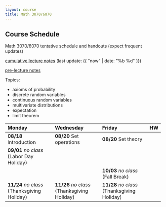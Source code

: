 ```yaml
---
layout: course
title: Math 3070/6070
---
```


## Course Schedule

Math 3070/6070 tentative schedule and handouts (expect frequent updates)

[cumulative lecture notes](../notes/combined.pdf) (last update: {{ "now" | date: "%b %d" }})

[pre-lecture notes](../notes/current.pdf)


<!---->

Topics:

- axioms of probability
- discrete random variables
- continuous random variables
- multivariate distributions
- expectation
- limit theorem


| Monday | Wednesday | Friday | HW |
|:-----------|:-----------|:------------|:---|
| **08/18** Introduction | **08/20** Set operations   | **08/20** Set theory  |  |
| **09/01** _no class_ (Labor Day Holiday) | | | |
| | | **10/03** _no class_ (Fall Break) | |
| **11/24** _no class_ (Thanksgiving Holiday) | **11/26**  _no class_ (Thanksgiving Holiday) | **11/28**  _no class_ (Thanksgiving Holiday) | |
